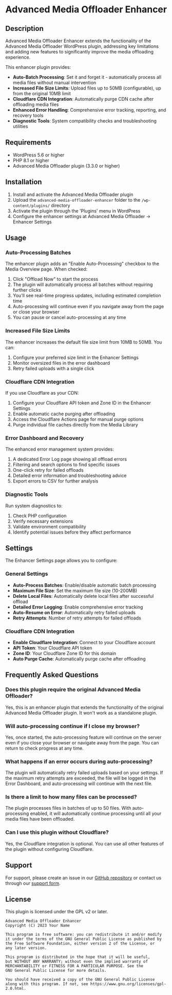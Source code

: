 # Advanced Media Offloader Enhancer

## Description

Advanced Media Offloader Enhancer extends the functionality of the Advanced Media Offloader WordPress plugin, addressing key limitations and adding new features to significantly improve the media offloading experience.

This enhancer plugin provides:

- **Auto-Batch Processing**: Set it and forget it - automatically process all media files without manual intervention
- **Increased File Size Limits**: Upload files up to 50MB (configurable), up from the original 10MB limit
- **Cloudflare CDN Integration**: Automatically purge CDN cache after offloading media files
- **Enhanced Error Handling**: Comprehensive error tracking, reporting, and recovery tools
- **Diagnostic Tools**: System compatibility checks and troubleshooting utilities

## Requirements

- WordPress 5.6 or higher
- PHP 8.1 or higher
- Advanced Media Offloader plugin (3.3.0 or higher)

## Installation

1. Install and activate the Advanced Media Offloader plugin
2. Upload the `advanced-media-offloader-enhancer` folder to the `/wp-content/plugins/` directory
3. Activate the plugin through the 'Plugins' menu in WordPress
4. Configure the enhancer settings at Advanced Media Offloader → Enhancer Settings

## Usage

### Auto-Processing Batches

The enhancer plugin adds an "Enable Auto-Processing" checkbox to the Media Overview page. When checked:

1. Click "Offload Now" to start the process
2. The plugin will automatically process all batches without requiring further clicks
3. You'll see real-time progress updates, including estimated completion time
4. Auto-processing will continue even if you navigate away from the page or close your browser
5. You can pause or cancel auto-processing at any time

### Increased File Size Limits

The enhancer increases the default file size limit from 10MB to 50MB. You can:

1. Configure your preferred size limit in the Enhancer Settings
2. Monitor oversized files in the error dashboard
3. Retry failed uploads with a single click

### Cloudflare CDN Integration

If you use Cloudflare as your CDN:

1. Configure your Cloudflare API token and Zone ID in the Enhancer Settings
2. Enable automatic cache purging after offloading
3. Access the Cloudflare Actions page for manual purge options
4. Purge individual file caches directly from the Media Library

### Error Dashboard and Recovery

The enhanced error management system provides:

1. A dedicated Error Log page showing all offload errors
2. Filtering and search options to find specific issues
3. One-click retry for failed offloads
4. Detailed error information and troubleshooting advice
5. Export errors to CSV for further analysis

### Diagnostic Tools

Run system diagnostics to:

1. Check PHP configuration
2. Verify necessary extensions
3. Validate environment compatibility
4. Identify potential issues before they affect performance

## Settings

The Enhancer Settings page allows you to configure:

### General Settings
- **Auto-Process Batches**: Enable/disable automatic batch processing
- **Maximum File Size**: Set the maximum file size (10-200MB)
- **Delete Local Files**: Automatically delete local files after successful offload
- **Detailed Error Logging**: Enable comprehensive error tracking
- **Auto-Resume on Error**: Automatically retry failed uploads
- **Retry Attempts**: Number of retry attempts for failed offloads

### Cloudflare CDN Integration
- **Enable Cloudflare Integration**: Connect to your Cloudflare account
- **API Token**: Your Cloudflare API token
- **Zone ID**: Your Cloudflare Zone ID for this domain
- **Auto Purge Cache**: Automatically purge cache after offloading

## Frequently Asked Questions

### Does this plugin require the original Advanced Media Offloader?
Yes, this is an enhancer plugin that extends the functionality of the original Advanced Media Offloader plugin. It won't work as a standalone plugin.

### Will auto-processing continue if I close my browser?
Yes, once started, the auto-processing feature will continue on the server even if you close your browser or navigate away from the page. You can return to check progress at any time.

### What happens if an error occurs during auto-processing?
The plugin will automatically retry failed uploads based on your settings. If the maximum retry attempts are exceeded, the file will be logged in the Error Dashboard, and auto-processing will continue with the next file.

### Is there a limit to how many files can be processed?
The plugin processes files in batches of up to 50 files. With auto-processing enabled, it will automatically continue processing until all your media files have been offloaded.

### Can I use this plugin without Cloudflare?
Yes, the Cloudflare integration is optional. You can use all other features of the plugin without configuring Cloudflare.

## Support

For support, please create an issue in our [GitHub repository](https://github.com/yourusername/advanced-media-offloader-enhancer) or contact us through our [support form](https://example.com/support).

## License

This plugin is licensed under the GPL v2 or later.

```
Advanced Media Offloader Enhancer
Copyright (C) 2023 Your Name

This program is free software: you can redistribute it and/or modify
it under the terms of the GNU General Public License as published by
the Free Software Foundation, either version 2 of the License, or
any later version.

This program is distributed in the hope that it will be useful,
but WITHOUT ANY WARRANTY; without even the implied warranty of
MERCHANTABILITY or FITNESS FOR A PARTICULAR PURPOSE. See the
GNU General Public License for more details.

You should have received a copy of the GNU General Public License
along with this program. If not, see https://www.gnu.org/licenses/gpl-2.0.html.
```